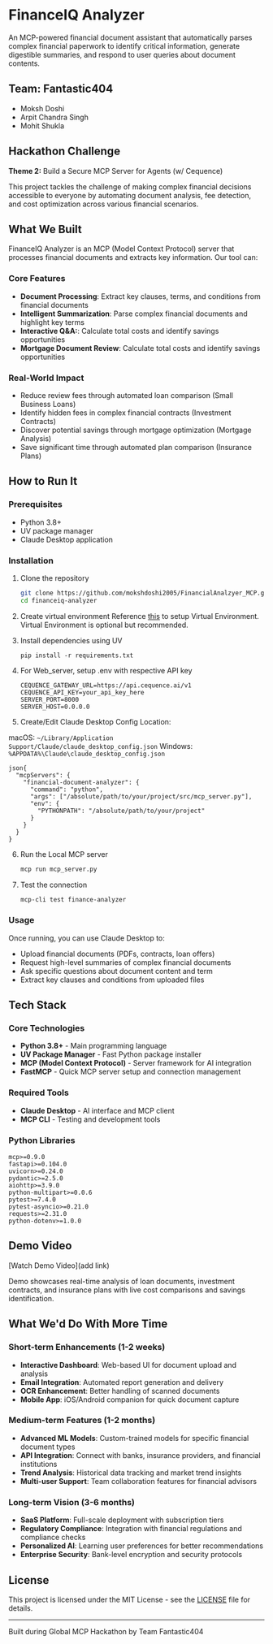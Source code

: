 # FinanceIQ Analyzer

An MCP-powered financial document assistant that automatically parses complex financial paperwork to identify critical information, generate digestible summaries, and respond to user queries about document contents.

## Team: Fantastic404

- Moksh Doshi
- Arpit Chandra Singh
- Mohit Shukla

## Hackathon Challenge

**Theme 2:** Build a Secure MCP Server for Agents (w/ Cequence)

This project tackles the challenge of making complex financial decisions accessible to everyone by automating document analysis, fee detection, and cost optimization across various financial scenarios.

## What We Built

FinanceIQ Analyzer is an MCP (Model Context Protocol) server that processes financial documents and extracts key information. Our tool can:

### Core Features

- **Document Processing**: Extract key clauses, terms, and conditions from financial documents
- **Intelligent Summarization**: Parse complex financial documents and highlight key terms
- **Interactive Q&A:**: Calculate total costs and identify savings opportunities
- **Mortgage Document Review**: Calculate total costs and identify savings opportunities

### Real-World Impact

- Reduce review fees through automated loan comparison (Small Business Loans)
- Identify hidden fees in complex financial contracts (Investment Contracts)
- Discover potential savings through mortgage optimization (Mortgage Analysis)
- Save significant time through automated plan comparison (Insurance Plans)

## How to Run It

### Prerequisites

- Python 3.8+
- UV package manager
- Claude Desktop application

### Installation

1. Clone the repository
   ```bash
   git clone https://github.com/mokshdoshi2005/FinancialAnalzyer_MCP.git
   cd financeiq-analyzer
   ```

2. Create virtual environment
   Reference [this](https://python.land/virtual-environments/virtualenv) to setup Virtual Environment.
   Virtual Environment is optional but recommended.
   
4. Install dependencies using UV
   ```
   pip install -r requirements.txt
   ```

5. For Web_server, setup .env with respective API key
   ```
   CEQUENCE_GATEWAY_URL=https://api.cequence.ai/v1
   CEQUENCE_API_KEY=your_api_key_here
   SERVER_PORT=8000
   SERVER_HOST=0.0.0.0
   ```

6. Create/Edit Claude Desktop Config
Location:

macOS: ```~/Library/Application Support/Claude/claude_desktop_config.json```
Windows: ```%APPDATA%\Claude\claude_desktop_config.json```
```
json{
  "mcpServers": {
    "financial-document-analyzer": {
      "command": "python",
      "args": ["/absolute/path/to/your/project/src/mcp_server.py"],
      "env": {
        "PYTHONPATH": "/absolute/path/to/your/project"
      }
    }
  }
}
```
6. Run the Local MCP server
   ```bash
   mcp run mcp_server.py
   ```

7. Test the connection
   ```bash
   mcp-cli test finance-analyzer
   ```

### Usage

Once running, you can use Claude Desktop to:

- Upload financial documents (PDFs, contracts, loan offers)
- Request high-level summaries of complex financial documents
- Ask specific questions about document content and term
- Extract key clauses and conditions from uploaded files

## Tech Stack

### Core Technologies

- **Python 3.8+** - Main programming language
- **UV Package Manager** - Fast Python package installer
- **MCP (Model Context Protocol)** - Server framework for AI integration
- **FastMCP** - Quick MCP server setup and connection management

### Required Tools

- **Claude Desktop** - AI interface and MCP client
- **MCP CLI** - Testing and development tools

### Python Libraries
```
mcp>=0.9.0
fastapi>=0.104.0
uvicorn>=0.24.0
pydantic>=2.5.0
aiohttp>=3.9.0
python-multipart>=0.0.6
pytest>=7.4.0
pytest-asyncio>=0.21.0
requests>=2.31.0
python-dotenv>=1.0.0
```
## Demo Video

[Watch Demo Video](add link)

Demo showcases real-time analysis of loan documents, investment contracts, and insurance plans with live cost comparisons and savings identification.

## What We'd Do With More Time

### Short-term Enhancements (1-2 weeks)

- **Interactive Dashboard**: Web-based UI for document upload and analysis
- **Email Integration**: Automated report generation and delivery
- **OCR Enhancement**: Better handling of scanned documents
- **Mobile App**: iOS/Android companion for quick document capture

### Medium-term Features (1-2 months)

- **Advanced ML Models**: Custom-trained models for specific financial document types
- **API Integration**: Connect with banks, insurance providers, and financial institutions
- **Trend Analysis**: Historical data tracking and market trend insights
- **Multi-user Support**: Team collaboration features for financial advisors

### Long-term Vision (3-6 months)

- **SaaS Platform**: Full-scale deployment with subscription tiers
- **Regulatory Compliance**: Integration with financial regulations and compliance checks
- **Personalized AI**: Learning user preferences for better recommendations
- **Enterprise Security**: Bank-level encryption and security protocols

## License

This project is licensed under the MIT License - see the [LICENSE](LICENSE) file for details.

---

Built during Global MCP Hackathon by Team Fantastic404
